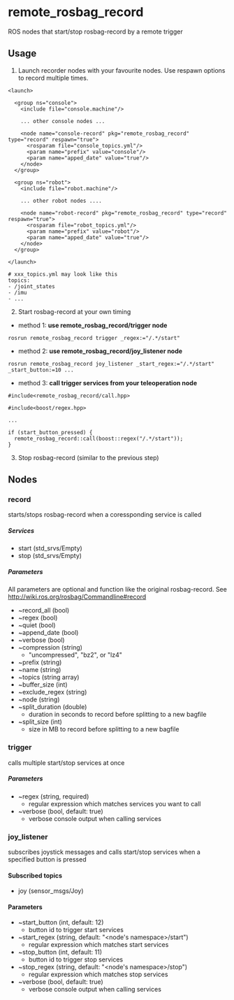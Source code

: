 # remote_rosbag_record
ROS nodes that start/stop rosbag-record by a remote trigger

## Usage
1. Launch recorder nodes with your favourite nodes. Use respawn options to record multiple times.
```
<launch>

  <group ns="console">
    <include file="console.machine"/>

    ... other console nodes ...

    <node name="console-record" pkg="remote_rosbag_record" type="record" respawn="true">
      <rosparam file="console_topics.yml"/>
      <param name="prefix" value="console"/>
      <param name="apped_date" value="true"/>
    </node>
  </group>

  <group ns="robot">
    <include file="robot.machine"/>

    ... other robot nodes ....

    <node name="robot-record" pkg="remote_rosbag_record" type="record" respawn="true">
      <rosparam file="robot_topics.yml"/>
      <param name="prefix" value="robot"/>
      <param name="apped_date" value="true"/>
    </node>
  </group>

</launch>
```

```
# xxx_topics.yml may look like this
topics:
- /joint_states
- /imu
- ...
```

2. Start rosbag-record at your own timing

* method 1: **use remote_rosbag_record/trigger node**
```
rosrun remote_rosbag_record trigger _regex:="/.*/start"
```

* method 2: **use remote_rosbag_record/joy_listener node**
```
rosrun remote_rosbag_record joy_listener _start_regex:="/.*/start" _start_button:=10 ...
```

* method 3: **call trigger services from your teleoperation node**
```
#include<remote_rosbag_record/call.hpp>

#include<boost/regex.hpp>

...

if (start_button_pressed) {
  remote_rosbag_record::call(boost::regex("/.*/start"));
}
```

3. Stop rosbag-record (similar to the previous step)

## Nodes

### record
starts/stops rosbag-record when a coressponding service is called

##### Services
* start (std_srvs/Empty)
* stop (std_srvs/Empty)

##### Parameters
All parameters are optional and function like the original rosbag-record.
See http://wiki.ros.org/rosbag/Commandline#record

* ~record_all (bool)
* ~regex (bool)
* ~quiet (bool)
* ~append_date (bool)
* ~verbose (bool)
* ~compression (string)
  * "uncompressed", "bz2", or "lz4"
* ~prefix (string)
* ~name (string)
* ~topics (string array)
* ~buffer_size (int)
* ~exclude_regex (string)
* ~node (string)
* ~split_duration (double)
  * duration in seconds to record before splitting to a new bagfile
* ~split_size (int)
  * size in MB to record before splitting to a new bagfile

### trigger
calls multiple start/stop services at once

##### Parameters
* ~regex (string, required)
  * regular expression which matches services you want to call
* ~verbose (bool, default: true)
  * verbose console output when calling services

### joy_listener
subscribes joystick messages and calls start/stop services when a specified button is pressed

#### Subscribed topics
* joy (sensor_msgs/Joy)

#### Parameters
* ~start_button (int, default: 12)
  * button id to trigger start services
* ~start_regex (string, default: "<node's namespace>/start")
  * regular expression which matches start services
* ~stop_button (int, default: 11)
  * button id to trigger stop services
* ~stop_regex (string, default: "<node's namespace>/stop")
  * regular expression which matches stop services
* ~verbose (bool, default: true)
  * verbose console output when calling services
